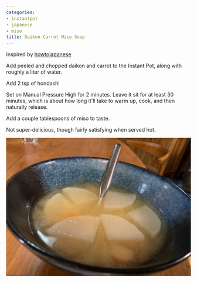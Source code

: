 ```yaml
---
categories:
- instantpot
- japanese
- miso
title: Daikon Carrot Miso Soup
---
```



Inspired by [howtojapanese](http://howtojaponese.com/2020/07/22/how-to-make-miso-soup-in-an-instant-pot/)

Add peeled and chopped daikon and carrot to the Instant Pot, along with roughly a liter of water. 

Add 2 tsp of hondashi

Set on Manual Pressure High for 2 minutes. Leave it sit for at least 30 minutes, which is about how long it'll take to warm up, cook, and then naturally release.

Add a couple tablespoons of miso to taste.

Not super-delicious, though fairly satisfying when served hot. 


![](attachment/B81F0BF3-5C09-4C78-9256-EB360EA7061E_1_105_c.jpeg)